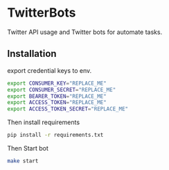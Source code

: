 # TwitterBots

Twitter API usage and Twitter bots for automate tasks.

## Installation

export credential keys to env.

```sh
export CONSUMER_KEY="REPLACE_ME"
export CONSUMER_SECRET="REPLACE_ME"
export BEARER_TOKEN="REPLACE_ME"
export ACCESS_TOKEN="REPLACE_ME"
export ACCESS_TOKEN_SECRET="REPLACE_ME"
```

Then install requirements

```sh
pip install -r requirements.txt
```

Then Start bot
```sh
make start
```